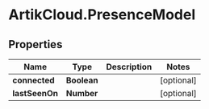 # ArtikCloud.PresenceModel

## Properties
Name | Type | Description | Notes
------------ | ------------- | ------------- | -------------
**connected** | **Boolean** |  | [optional] 
**lastSeenOn** | **Number** |  | [optional] 


